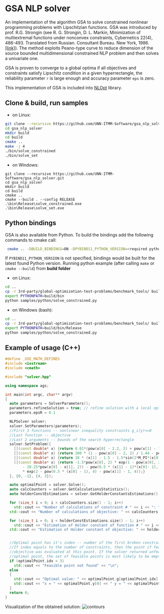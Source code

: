 # GSA NLP solver

An implementation of the algorithm GSA to solve constrained nonlinear programming problems with Lipschitzian functions. GSA was introduced by prof. R.G. Strongin (see R. G. Strongin, D. L. Markin, Minimization of multiextremal functions under nonconvex constraints, Cybernetics 22(4), 486-493. Translated from Russian. Consultant Bureau. New York, 1986. [[link]][paper]). The method exploits Peano-type curve to reduce dimension of the source bounded multidimensional constrained NLP problem and then solves a univariate one.

GSA is proven to converge to a global optima if all objectives and constraints satisfy Lipschitz condition in a given hyperrectangle, the reliability parameter `r` is large enough and accuracy parameter `eps` is zero.

This implementation of GSA is included into [NLOpt](https://github.com/stevengj/nlopt) library.

## Clone & build, run samples
- on Linux:
```bash
git clone --recursive https://github.com/UNN-ITMM-Software/gsa_nlp_solver.git
cd gsa_nlp_solver
mkdir build
cd build
cmake ..
make -j 4
./bin/solve_constrained
./bin/solve_set
```
- on Windows:
```batch
git clone --recursive https://github.com/UNN-ITMM-Software/gsa_nlp_solver.git
cd gsa_nlp_solver
mkdir build
cd build
cmake ..
cmake --build . --config RELEASE
.\bin\Release\solve_constrained.exe
.\bin\Release\solve_set.exe
```
[paper]: https://www.tandfonline.com/doi/abs/10.1080/17442508908833568?journalCode=gssr19

## Python bindings

GSA is also available from Python. To build the bindings add the following commands to cmake call:
```bash
 cmake .. -DBUILD_BINDINGS=ON -DPYBIND11_PYTHON_VERSION=<required python version>
```
If `PYBIND11_PYTHON_VERSION` is not specified, bindings would be built for the latest found Python version.
Running python example (after calling `make` or `cmake --build`) from **build folder**
- on Linux:
```bash
cd ..
cp -r 3rd-party/global-optimization-test-problems/benchmark_tools/ build/bin/
export PYTHONPATH=build/bin
python samples/python/solve_constrained.py
```
- on Windows (bash):
```bash
cd ..
cp -r 3rd-party/global-optimization-test-problems/benchmark_tools/ build/bin/Release/
export PYTHONPATH=build/bin/Release
python samples/python/solve_constrained.py
```

## Example of usage (C++)
```C++
#define _USE_MATH_DEFINES
#include <iostream>
#include <cmath>

#include "solver.hpp"

using namespace ags;

int main(int argc, char** argv)
{
  auto parameters = SolverParameters();
  parameters.refineSolution = true; // refine solution with a local optimizer
  parameters.epsR = 0.1

  NLPSolver solver;
  solver.SetParameters(parameters);
  //First 3 functions -- nonlinear inequality constraints g_i(y)<=0
  //Last function -- objective
  //Last 2 arguments -- bounds of the search hyperrectangle
  solver.SetProblem({
    [](const double* x) {return 0.01*(pow(x[0] - 2.2, 2) + pow(x[1] - 1.2, 2) - 2.25);},
    [](const double* x) {return 100 * (1 - pow(x[0] - 2, 2) / 1.44 - pow(0.5*x[1], 2));},
    [](const double* x) {return 10 * (x[1] - 1.5 - 1.5*sin(2*M_PI*(x[0] - 1.75)));},
    [](const double* x) {return -1.5*pow(x[0], 2) * exp(1 - pow(x[0], 2)
        - 20.25*pow(x[0] - x[1], 2)) - pow(0.5 * (x[1] - 1)*(x[0]- 1), 4)
        * exp(2 - pow(0.5 * (x[0] - 1), 4) - pow(x[1] - 1, 4));}
  }, {0, -1}, {4, 3});

  auto optimalPoint = solver.Solve();
  auto calcCounters = solver.GetCalculationsStatistics();
  auto holderConstEstimations = solver.GetHolderConstantsEstimations();

  for (size_t i = 0; i < calcCounters.size() - 1; i++)
    std::cout << "Number of calculations of constraint # " << i << ": " << calcCounters[i] << "\n";
  std::cout << "Number of calculations of objective: " << calcCounters.back() << "\n";

  for (size_t i = 0; i < holderConstEstimations.size() - 1; i++)
    std::cout << "Estimation of Holder constant of function # " << i << ": " << holderConstEstimations[i] << "\n";
  std::cout << "Estimation of Holder constant of objective: " << holderConstEstimations.back() << "\n";


  //Optimal point has it's index -- number of the first broken constraint
  //If index equals to the number of constraints, then the point if feasible and
  //objective was evaluated at this point. If the solver returned unfeasible
  //optimal point, the set of feasible points is most likely to be empty.
  if (optimalPoint.idx < 3)
    std::cout << "Feasible point not found" << "\n";
  else
  {
    std::cout << "Optimal value: " << optimalPoint.g[optimalPoint.idx] << "\n";
    std::cout << "x = " << optimalPoint.y[0] << " y = " << optimalPoint.y[1] << "\n";
  }
  return 0;
}
```

Visualization of the obtained solution:
![contours](samples/pics/contours.png)
